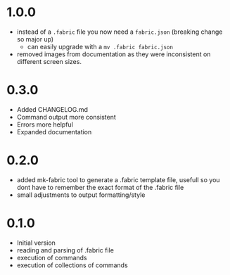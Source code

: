 
# 1.0.0

- instead of a `.fabric` file you now need a `fabric.json` (breaking change so
major up)
  - can easily upgrade with a `mv .fabric fabric.json`
- removed images from documentation as they were inconsistent on different
screen sizes.

# 0.3.0

- Added CHANGELOG.md
- Command output more consistent
- Errors more helpful
- Expanded documentation

# 0.2.0

- added mk-fabric tool to generate a .fabric template file, usefull so you dont
have to remember the exact format of the .fabric file
- small adjustments to output formatting/style

# 0.1.0

- Initial version
- reading and parsing of .fabric file
- execution of commands
- execution of collections of commands

